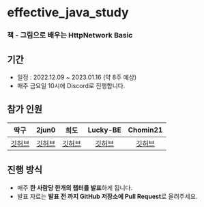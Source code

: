 # effective_java_study
### 책 - 그림으로 배우는 HttpNetwork Basic

## 기간

- 일정 : 2022.12.09 ~ 2023.01.16 (약 8주 예상)
- 매주 금요일 10시에 Discord로 진행합니다.

## 참가 인원

| 딱구 | 2jun0 | 희도 | Lucky-BE | Chomin21 |
|:---:|:---:|:---:|:---:|:---:|
| [깃허브](https://github.com/SeolYoungKim) | [깃허브](https://github.com/2jun0) | [깃허브](https://github.com/mingseok) | [깃허브](https://github.com/Lucky-BE) | [깃허브](https://github.com/Chomin21) |


## 진행 방식
- 매주 **한 사람당 한개의 챕터를 발표**하게 됩니다.
- 발표 자료는 **발표 전 까지 GitHub 저장소에 Pull Request**로 올려주세요.